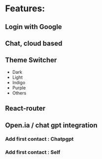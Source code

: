 # Features: 

## Login with Google
## Chat, cloud based
## Theme Switcher
- Dark 
- Light
- Indigo
- Purple
- Others
## React-router
## Open.ia / chat gpt integration
### Add first contact :  Chatpgpt 
### Add first contact :  Self